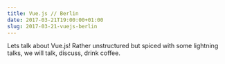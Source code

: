 ```yaml
---
title: Vue.js // Berlin
date: 2017-03-21T19:00:00+01:00
slug: 2017-03-21-vuejs-berlin
---
```


Lets talk about Vue.js! Rather unstructured but spiced with some lightning talks, we will talk, discuss, drink coffee.
